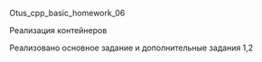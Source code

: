 Otus_cpp_basic_homework_06

Реализация контейнеров

Реализовано основное задание и дополнительные задания 1,2